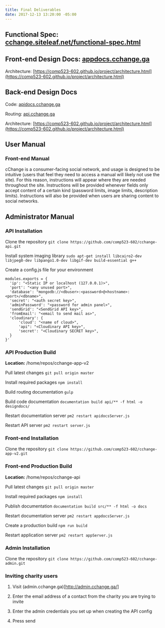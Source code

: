 ```yaml
---
title: Final Deliverables
date: 2017-12-13 13:20:00 -05:00
---
```


## Functional Spec: [cchange.siteleaf.net/functional-spec.html](cchange.siteleaf.net/functional-spec.html)  

## Front-end Design Docs: [appdocs.cchange.ga](http://appdocs.cchange.ga)

Architecture: [https://comp523-602.github.io/project/architecture.html](https://comp523-602.github.io/project/architecture.html)

## Back-end Design Docs

Code: [apidocs.cchange.ga](http://apidocs.cchange.ga)

Routing: [api.cchange.ga](http://api.cchange.ga)

Architecture: [https://comp523-602.github.io/project/architecture.html](https://comp523-602.github.io/project/architecture.html)

## User Manual

### Front-end Manual

cChange is a consumer-facing social network, and usage is designed to be intuitive (users that feel they need to access a manual will likely not use the site). For this reason, instructions will appear where they are needed throughout the site. Instructions will be provided whenever fields only accept content of a certain kind (password limits, image limits, description limits). Instructions will also be provided when users are sharing content to social networks.

## Administrator Manual

### API Installation

Clone the repository
`git clone https://github.com/comp523-602/cchange-api.git`

Install system imaging library
`sudo apt-get install libcairo2-dev libjpeg8-dev libpango1.0-dev libgif-dev build-essential g++`

Create a config.js file for your environment

    modules.exports = {
      'ip': "<Static IP or localhost (127.0.0.1)>",
      'port': "<any unused port>",
      'database': "mongodb://<dbuser>:<password>@<hostname>:<port>/<dbname>",
      'secret': "<auth secret key>",
      'adminPassword': "<password for admin panel>",
      'sendGrid': "<SendGrid API key>",
      'fromEmail': "<email to send mail as>",
      'cloudinary': {
          'cloud': "<name of cloud>",
          'api": "<Cloudinary API key>",
          'secret': "<Cloudinary SECRET key>",
      }
    }'

### API Production Build

**Location:** /home/repos/cchange-app-v2

Pull latest changes
`git pull origin master`

Install required packages
`npm install`

Build routing documentation
`gulp`

Build code documentation
`documentation build api/** -f html -o designdocs/`

Restart documentation server
`pm2 restart apidocsServer.js`

Restart API server
`pm2 restart server.js`

### Front-end Installation

Clone the repository
`git clone https://github.com/comp523-602/cchange-app-v2.git`

### Front-end Production Build

**Location:** /home/repos/cchange-api

Pull latest changes
`git pull origin master`

Install required packages
`npm install`

Publish documentation
`documentation build src/** -f html -o docs`

Restart documentation server
`pm2 restart appdocsServer.js`

Create a production build
`npm run build`

Restart application server
`pm2 restart appServer.js`

### Admin Installation

Clone the repository
`git clone https://github.com/comp523-602/cchange-admin.git`

### Inviting charity users

1. Visit (admin.cchange.ga)[http://admin.cchange.ga/]

2. Enter the email address of a contact from the charity you are trying to invite

3. Enter the admin credentials you set up when creating the API config

4. Press send